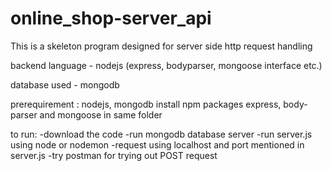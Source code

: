 # online_shop-server_api

This is a skeleton program designed for server side http request handling

backend language - nodejs (express, bodyparser, mongoose interface etc.)

database used - mongodb

prerequirement : nodejs, mongodb
install npm packages express, body-parser and mongoose in same folder

to run:
  -download the code
  -run mongodb database server
  -run server.js using node or nodemon
  -request using localhost and port mentioned in server.js
  -try postman for trying out POST request
